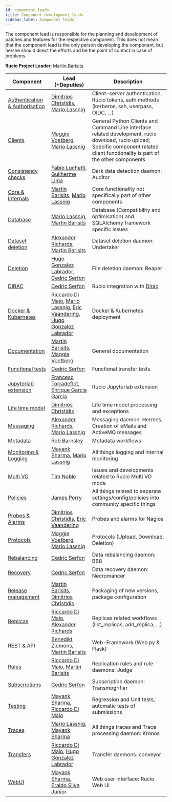 ```yaml
---
id: component_leads
title: Component development leads
sidebar_label: Component leads
---
```


The component lead is responsible for the planning and development of patches
and features for the respective component. This does not mean that the component
lead is the only person developing the component, but he/she should direct the
efforts and be the point of contact in case of problems.

**Rucio Project Leader**: [Martin Barisits](https://github.com/bari12)

|Component | Lead (+Deputies) | Description|
|--------- | ---------------- | -----------|
|[Authentication & Authorisation](https://github.com/rucio/rucio/issues?q=label%3A%22Authentication+%26+Authorisation%22+is%3Aissue+is%3Aopen) | [Dimitrios Christidis](https://github.com/dchristidis), [Mario Lassnig](https://github.com/mlassnig) | Client-server authentication, Rucio tokens, auth methods (kerberos, ssh, userpass, OIDC, ...)|
|[Clients](https://github.com/rucio/rucio/issues?q=label%3A%22Clients%22+is%3Aissue+is%3Aopen) | [Maggie Voetberg](https://github.com/voetberg), [Mario Lassnig](https://github.com/mlassnig) | General Python Clients and Command Line interface related development, rucio download, rucio upload; Specific component related client functionality is part of the other components|
|[Consistency checks](https://github.com/rucio/rucio/issues?q=label%3A%22Consistency+checks%22+is%3Aissue+is%3Aopen) | [Fabio Luchetti](https://github.com/faluchet), [Guilherme Lima](https://github.com/mrguilima)| Dark data detection daemon: Auditor|
|[Core & Internals](https://github.com/rucio/rucio/issues?q=label%3A%22Core+%26+Internals%22+is%3Aissue+is%3Aopen) | [Martin Barisits](https://github.com/bari12), [Mario Lassnig](https://github.com/mlassnig) | Core functionality not specifically part of other components|
|[Database](https://github.com/rucio/rucio/issues?q=label%3A%22Database%22+is%3Aissue+is%3Aopen) | [Mario Lassnig](https://github.com/mlassnig), [Martin Barisits](https://github.com/bari12) | Database (Compatibility and optimisation) and SQLAlchemy framework specific issues|
|[Dataset deletion](https://github.com/rucio/rucio/issues?q=label%3A%22Dataset+deletion%22+is%3Aissue+is%3Aopen) | [Alexander Richards](https://github.com/alexanderrichards), [Martin Barisits](https://github.com/bari12) | Dataset deletion daemon: Undertaker|
|[Deletion](https://github.com/rucio/rucio/issues?q=label%3A%22Deletion%22+is%3Aissue+is%3Aopen) | [Hugo Gonzalez Labrador](https://github.com/labkode), [Cedric Serfon](https://github.com/cserf) | File deletion daemon: Reaper|
|[DIRAC](https://github.com/rucio/rucio/issues?q=label%3A%22Dirac%22+is%3Aissue+is%3Aopen) | [Cedric Serfon](https://github.com/cserf) | Rucio integration with [Dirac](https://github.com/DIRACGrid/)|
|[Docker & Kubernetes](https://github.com/rucio/rucio/issues?q=is%3Aopen+is%3Aissue+label%3A%22Docker+%26+Kubernetes%22) | [Riccardo Di Maio](https://github.com/rdimaio), [Mario Lassnig](https://github.com/mlassnig), [Eric Vaandering](https://github.com/ericvaandering), [Hugo Gonzalez Labrador](https://github.com/labkode) | Docker & Kubernetes deployment|
|[Documentation](https://github.com/rucio/rucio/issues?q=label%3A%22Documentation%22+is%3Aissue+is%3Aopen) | [Martin Barisits](https://github.com/bari12), [Maggie Voetberg](https://github.com/voetberg) | General documentation|
|[Functional tests](https://github.com/rucio/rucio/issues?q=label%3A%22Functional+tests%22+is%3Aissue+is%3Aopen) | [Cedric Serfon](https://github.com/cserf) | Functional transfer tests|
|[Jupyterlab extension](https://github.com/rucio/jupyterlab-extension/issues) | [Francesc Torradeflot](https://github.com/ftorradeflot), [Enrique Garcia Garcia](https://github.com/garciagenrique) | Rucio Jupyterlab extension|
|[Life time model](https://github.com/rucio/rucio/issues?q=label%3A%22Life+time+model%22+is%3Aissue+is%3Aopen) | [Dimitrios Christidis](https://github.com/dchristidis) | Life time model processing and exceptions|
|[Messaging](https://github.com/rucio/rucio/issues?q=label%3A%22Messaging%22+is%3Aissue+is%3Aopen) | [Alexander Richards](https://github.com/alexanderrichards), [Mario Lassnig](https://github.com/mlassnig) | Messaging daemon: Hermes, Creation of eMails and ActiveMQ messages|
|[Metadata](https://github.com/rucio/rucio/issues?q=label%3A%22Metadata%22+is%3Aissue+is%3Aopen) | [Rob Barnsley](https://github.com/robbarnsley) | Metadata workflows|
|[Monitoring & Logging](https://github.com/rucio/rucio/issues?q=label%3A%22Monitoring+%26+Logging%22+is%3Aissue+is%3Aopen) | [Mayank Sharma](https://github.com/maany), [Mario Lassnig](https://github.com/mlassnig) | All things logging and internal monitoring|
|[Multi VO](https://github.com/rucio/rucio/issues?q=is%3Aopen+is%3Aissue+label%3A%22Multi+VO%22) | [Tim Noble](https://github.com/Thysk) |  Issues and developments related to Rucio Multi VO mode|
|[Policies](https://github.com/rucio/rucio/issues?q=is%3Aopen+is%3Aissue+label%3APolicies) | [James Perry](https://github.com/jamesp-epcc) |  All things related to separate settings/config/policies into community specific things|
|[Probes & Alarms](https://github.com/rucio/rucio/issues?q=label%3A%22Probes+%26+Alarms%22+is%3Aissue+is%3Aopen) | [Dimitrios Christidis](https://github.com/dchristidis), [Eric Vaandering](https://github.com/ericvaandering) | Probes and alarms for Nagios|
|[Protocols](https://github.com/rucio/rucio/issues?q=is%3Aopen+is%3Aissue+label%3AProtocols) | [Maggie Voetberg](https://github.com/voetberg), [Mario Lassnig](https://github.com/mlassnig) |  Protocols (Upload, Download, Deletion)|
|[Rebalancing](https://github.com/rucio/rucio/issues?q=label%3A%22Rebalancing%22+is%3Aissue+is%3Aopen) | [Cedric Serfon](https://github.com/cserf) | Data rebalancing daemon: BB8|
|[Recovery](https://github.com/rucio/rucio/issues?q=label%3A%22Recovery%22+is%3Aissue+is%3Aopen) | [Cedric Serfon](https://github.com/cserf) | Data recovery daemon: Necromancer|
|[Release management](https://github.com/rucio/rucio/issues?q=label%3A%22Release+management%22+is%3Aissue+is%3Aopen) | [Martin Barisits](https://github.com/bari12), [Dimitrios Christidis](https://github.com/dchristidis) | Packaging of new versions, package configuration|
|[Replicas](https://github.com/rucio/rucio/issues?q=is%3Aopen+is%3Aissue+label%3AReplicas) | [Riccardo Di Maio](https://github.com/rdimaio), [Alexander Richards](https://github.com/alexanderrichards) | Replicas related workflows (list_replicas, add_replica, ...)|
|[REST & API](https://github.com/rucio/rucio/issues?q=is%3Aopen+is%3Aissue+label%3A%22REST+%26+API%22) | [Benedikt Ziemons](https://github.com/bziemons), [Martin Barisits](https://github.com/bari12) | Web-Framework (Web.py & Flask)|
|[Rules](https://github.com/rucio/rucio/issues?q=label%3A%22Rules%22+is%3Aissue+is%3Aopen) | [Riccardo Di Maio](https://github.com/rdimaio), [Martin Barisits](https://github.com/bari12) | Replication rules and rule daemons: Judge|
|[Subscriptions](https://github.com/rucio/rucio/issues?q=label%3A%22Subscriptions%22+is%3Aissue+is%3Aopen) | [Cedric Serfon](https://github.com/cserf) | Subscription daemon: Transmogrifier|
|[Testing](https://github.com/rucio/rucio/issues?q=label%3A%22Testing%22+is%3Aissue+is%3Aopen) | [Mayank Sharma](https://github.com/maany), [Riccardo Di Maio](https://github.com/rdimaio) | Regression and Unit tests, automatic tests of submissions|
|[Traces](https://github.com/rucio/rucio/issues?q=label%3A%22Traces%22+is%3Aissue+is%3Aopen) | [Mario Lassnig](https://github.com/mlassnig), [Mayank Sharma](https://github.com/maany) | All things traces and Trace processing daemon: Kronos|
|[Transfers](https://github.com/rucio/rucio/issues?q=label%3A%22Transfers%22+is%3Aissue+is%3Aopen) | [Riccardo Di Maio](https://github.com/rdimaio), [Hugo Gonzalez Labrador](https://github.com/labkode) | Transfer daemons: conveyor|
|[WebUI](https://github.com/rucio/rucio/issues?q=label%3A%22WebUI%22+is%3Aissue+is%3Aopen) | [Mayank Sharma](https://github.com/maany), [Eraldo Silva Junior](https://github.com/esilvaju) | Web user interface: Rucio Web UI|
